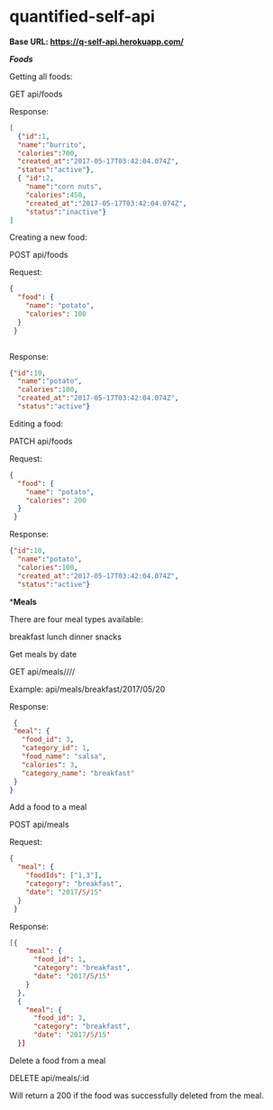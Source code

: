 # quantified-self-api

**Base URL: https://q-self-api.herokuapp.com/**

***Foods***

Getting all foods:

GET api/foods

Response:
```json
[
  {"id":1,
  "name":"burrito",
  "calories":700,
  "created_at":"2017-05-17T03:42:04.074Z",
  "status":"active"},
  { "id":2,
    "name":"corn nuts",
    "calories":450,
    "created_at":"2017-05-17T03:42:04.074Z",
    "status":"inactive"}
]

```
Creating a new food:

POST api/foods

Request:
```json
{
  "food": { 
    "name": "potato", 
    "calories": 100 
  }
 }
 
```
Response:
```json
{"id":10,
  "name":"potato",
  "calories":100,
  "created_at":"2017-05-17T03:42:04.074Z",
  "status":"active"}
```

Editing a food:

PATCH api/foods

Request:
```json
{
  "food": { 
    "name": "potato", 
    "calories": 200 
  }
 }
```

Response:
```json
{"id":10,
  "name":"potato",
  "calories":100,
  "created_at":"2017-05-17T03:42:04.074Z",
  "status":"active"}
  ```
 ***Meals**
 
 There are four meal types available:
 
 breakfast
 lunch
 dinner
 snacks
 
 Get meals by date
  
 
 GET api/meals/<meal-type>/<year>/<month>/<day>
 
 Example: api/meals/breakfast/2017/05/20
 
 Response:
 ```json
  {
  "meal": { 
    "food_id": 3, 
    "category_id": 1,
    "food_name": "salsa",
    "calories": 3,
    "category_name": "breakfast"
  }
 }
 ```
 
 Add a food to a meal
 
 POST api/meals

Request:
 ```json
 {
   "meal": {
     "foodIds": ["1,3"],
     "category": "breakfast",
     "date": '2017/5/15'
   }
  }
 ```
Response:
```json
[{
    "meal": {
      "food_id": 1,
      "category": "breakfast",
      "date": '2017/5/15'
    }
  },
  {
    "meal": {
      "food_id": 3,
      "category": "breakfast",
      "date": '2017/5/15'
  }]
```

Delete a food from a meal
 
DELETE api/meals/:id

Will return a 200 if the food was successfully deleted from the meal.

  
